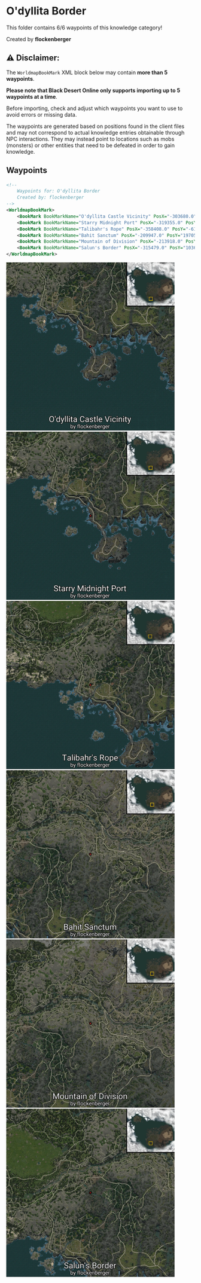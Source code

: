 # O'dyllita Border

This folder contains 6/6 waypoints of this knowledge category!


Created by **flockenberger**

## ⚠️ Disclaimer:
The `WorldmapBookMark` XML block below may contain **more than 5 waypoints**.

**Please note that Black Desert Online only supports importing up to 5 waypoints at a time**.

Before importing, check and adjust which waypoints you want to use to avoid errors or missing data.

The waypoints are generated based on positions found in the client files and may not correspond to actual knowledge entries obtainable through NPC interactions.
They may instead point to locations such as mobs (monsters) or other entities that need to be defeated in order to gain knowledge.

## Waypoints
```xml
<!--
    Waypoints for: O'dyllita Border
    Created by: flockenberger
-->
<WorldmapBookMark>
    <BookMark BookMarkName="O'dyllita Castle Vicinity" PosX="-303680.0" PosY="-5391.81005859375" PosZ="-627489.0" />
    <BookMark BookMarkName="Starry Midnight Port" PosX="-319355.0" PosY="-7886.169921875" PosZ="-609176.0" />
    <BookMark BookMarkName="Talibahr's Rope" PosX="-358408.0" PosY="-6151.259765625" PosZ="-557616.0" />
    <BookMark BookMarkName="Bahit Sanctum" PosX="-209947.0" PosY="19705.599609375" PosZ="-481151.0" />
    <BookMark BookMarkName="Mountain of Division" PosX="-213918.0" PosY="19994.69921875" PosZ="-458527.0" />
    <BookMark BookMarkName="Salun's Border" PosX="-315479.0" PosY="10360.2998046875" PosZ="-486145.0" />
</WorldmapBookMark>
```

<img src="./O'dyllita Border_O'dyllita Castle Vicinity_Preview.webp" width="450"/> <img src="./O'dyllita Border_Starry Midnight Port_Preview.webp" width="450"/> <img src="./O'dyllita Border_Talibahr's Rope_Preview.webp" width="450"/> <img src="./O'dyllita Border_Bahit Sanctum_Preview.webp" width="450"/> <img src="./O'dyllita Border_Mountain of Division_Preview.webp" width="450"/> <img src="./O'dyllita Border_Salun's Border_Preview.webp" width="450"/> 